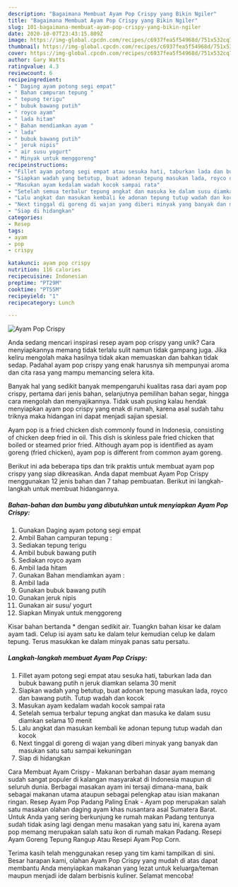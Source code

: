 ```yaml
---
description: "Bagaimana Membuat Ayam Pop Crispy yang Bikin Ngiler"
title: "Bagaimana Membuat Ayam Pop Crispy yang Bikin Ngiler"
slug: 101-bagaimana-membuat-ayam-pop-crispy-yang-bikin-ngiler
date: 2020-10-07T23:43:15.809Z
image: https://img-global.cpcdn.com/recipes/c6937fea5f54968d/751x532cq70/ayam-pop-crispy-foto-resep-utama.jpg
thumbnail: https://img-global.cpcdn.com/recipes/c6937fea5f54968d/751x532cq70/ayam-pop-crispy-foto-resep-utama.jpg
cover: https://img-global.cpcdn.com/recipes/c6937fea5f54968d/751x532cq70/ayam-pop-crispy-foto-resep-utama.jpg
author: Gary Watts
ratingvalue: 4.3
reviewcount: 6
recipeingredient:
- " Daging ayam potong segi empat"
- " Bahan campuran tepung "
- " tepung terigu"
- " bubuk bawang putih"
- " royco ayam"
- " lada hitam"
- " Bahan mendiamkan ayam "
- " lada"
- " bubuk bawang putih"
- " jeruk nipis"
- " air susu yogurt"
- " Minyak untuk menggoreng"
recipeinstructions:
- "Fillet ayam potong segi empat atau sesuka hati, taburkan lada dan bubuk bawang putih n jeruk diamkan selama 30 menit"
- "Siapkan wadah yang betutup, buat adonan tepung masukan lada, royco dan bawang putih. Tutup wadah dan kocok"
- "Masukan ayam kedalam wadah kocok sampai rata"
- "Setelah semua terbalur tepung angkat dan masuka ke dalam susu diamkan selama 10 menit"
- "Lalu angkat dan masukan kembali ke adonan tepung tutup wadah dan kocok"
- "Next tinggal di goreng di wajan yang diberi minyak yang banyak dan masukan satu satu sampai kekuningan"
- "Siap di hidangkan"
categories:
- Resep
tags:
- ayam
- pop
- crispy

katakunci: ayam pop crispy 
nutrition: 116 calories
recipecuisine: Indonesian
preptime: "PT29M"
cooktime: "PT55M"
recipeyield: "1"
recipecategory: Lunch

---
```



![Ayam Pop Crispy](https://img-global.cpcdn.com/recipes/c6937fea5f54968d/751x532cq70/ayam-pop-crispy-foto-resep-utama.jpg)

Anda sedang mencari inspirasi resep ayam pop crispy yang unik? Cara menyiapkannya memang tidak terlalu sulit namun tidak gampang juga. Jika keliru mengolah maka hasilnya tidak akan memuaskan dan bahkan tidak sedap. Padahal ayam pop crispy yang enak harusnya sih mempunyai aroma dan cita rasa yang mampu memancing selera kita.

Banyak hal yang sedikit banyak mempengaruhi kualitas rasa dari ayam pop crispy, pertama dari jenis bahan, selanjutnya pemilihan bahan segar, hingga cara mengolah dan menyajikannya. Tidak usah pusing kalau hendak menyiapkan ayam pop crispy yang enak di rumah, karena asal sudah tahu triknya maka hidangan ini dapat menjadi sajian spesial.

Ayam pop is a fried chicken dish commonly found in Indonesia, consisting of chicken deep fried in oil. This dish is skinless pale fried chicken that boiled or steamed prior fried. Although ayam pop is identified as ayam goreng (fried chicken), ayam pop is different from common ayam goreng.


Berikut ini ada beberapa tips dan trik praktis untuk membuat ayam pop crispy yang siap dikreasikan. Anda dapat membuat Ayam Pop Crispy menggunakan 12 jenis bahan dan 7 tahap pembuatan. Berikut ini langkah-langkah untuk membuat hidangannya.

<!--inarticleads1-->

##### Bahan-bahan dan bumbu yang dibutuhkan untuk menyiapkan Ayam Pop Crispy:

1. Gunakan  Daging ayam potong segi empat
1. Ambil  Bahan campuran tepung :
1. Sediakan  tepung terigu
1. Ambil  bubuk bawang putih
1. Sediakan  royco ayam
1. Ambil  lada hitam
1. Gunakan  Bahan mendiamkan ayam :
1. Ambil  lada
1. Gunakan  bubuk bawang putih
1. Gunakan  jeruk nipis
1. Gunakan  air susu/ yogurt
1. Siapkan  Minyak untuk menggoreng


Kisar bahan bertanda * dengan sedikit air. Tuangkn bahan kisar ke dalam ayam tadi. Celup isi ayam satu ke dalam telur kemudian celup ke dalam tepung. Terus masukkan ke dalam minyak panas satu persatu. 

<!--inarticleads2-->

##### Langkah-langkah membuat Ayam Pop Crispy:

1. Fillet ayam potong segi empat atau sesuka hati, taburkan lada dan bubuk bawang putih n jeruk diamkan selama 30 menit
1. Siapkan wadah yang betutup, buat adonan tepung masukan lada, royco dan bawang putih. Tutup wadah dan kocok
1. Masukan ayam kedalam wadah kocok sampai rata
1. Setelah semua terbalur tepung angkat dan masuka ke dalam susu diamkan selama 10 menit
1. Lalu angkat dan masukan kembali ke adonan tepung tutup wadah dan kocok
1. Next tinggal di goreng di wajan yang diberi minyak yang banyak dan masukan satu satu sampai kekuningan
1. Siap di hidangkan


Cara Membuat Ayam Crispy - Makanan berbahan dasar ayam memang sudah sangat populer di kalangan masyarakat di Indonesia maupun di seluruh dunia. Berbagai masakan ayam ini tersaji dimana-mana, baik sebagai makanan utama ataupun sebagai pelengkap atau isian makanan ringan. Resep Ayam Pop Padang Paling Enak - Ayam pop merupakan salah satu masakan olahan daging ayam khas nusantara asal Sumatera Barat. Untuk Anda yang sering berkunjung ke rumah makan Padang tentunya sudah tidak asing lagi dengan menu masakan yang satu ini, karena ayam pop memang merupakan salah satu ikon di rumah makan Padang. Resepi Ayam Goreng Tepung Rangup Atau Resepi Ayam Pop Corn. 

Terima kasih telah menggunakan resep yang tim kami tampilkan di sini. Besar harapan kami, olahan Ayam Pop Crispy yang mudah di atas dapat membantu Anda menyiapkan makanan yang lezat untuk keluarga/teman maupun menjadi ide dalam berbisnis kuliner. Selamat mencoba!
